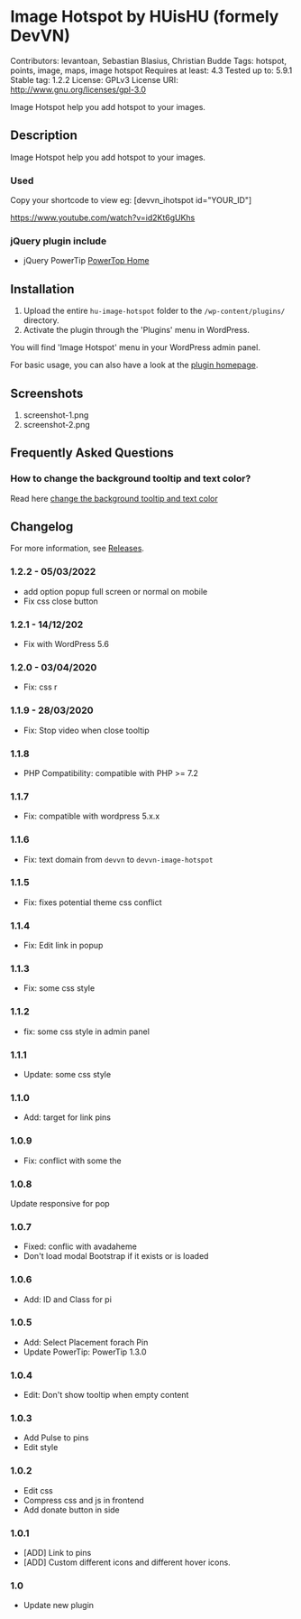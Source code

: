 # Image Hotspot by HUisHU (formely DevVN)
Contributors: levantoan, Sebastian Blasius, Christian Budde
Tags: hotspot, points, image, maps, image hotspot
Requires at least: 4.3
Tested up to: 5.9.1
Stable tag: 1.2.2
License: GPLv3
License URI: http://www.gnu.org/licenses/gpl-3.0

Image Hotspot help you add hotspot to your images.

## Description

Image Hotspot help you add hotspot to your images.

### Used

Copy your shortcode to view eg: [devvn_ihotspot id="YOUR_ID"]

https://www.youtube.com/watch?v=id2Kt6gUKhs

### jQuery plugin include

- jQuery PowerTip [PowerTop Home](https://stevenbenner.github.io/jquery-powertip/)


## Installation

1. Upload the entire `hu-image-hotspot` folder to the `/wp-content/plugins/` directory.
1. Activate the plugin through the 'Plugins' menu in WordPress.

You will find 'Image Hotspot' menu in your WordPress admin panel.

For basic usage, you can also have a look at the [plugin homepage](https://levantoan.com/devvn-image-hotspot).

## Screenshots

1. screenshot-1.png
2. screenshot-2.png

## Frequently Asked Questions

### How to change the background tooltip and text color?

Read here [change the background tooltip and text color](https://github.com/levantoan/WordPress/blob/master/devvn-image-hotspot/change-background-popup-to-white.css)


## Changelog

For more information, see [Releases](https://levantoan.com/devvn-image-hotspot).

### 1.2.2 - 05/03/2022

* add option popup full screen or normal on mobile
* Fix css close button

### 1.2.1 - 14/12/202
* Fix with WordPress 5.6

### 1.2.0 - 03/04/2020
* Fix: css r

### 1.1.9 - 28/03/2020

* Fix: Stop video when close tooltip

### 1.1.8

* PHP Compatibility: compatible with PHP >= 7.2

### 1.1.7

* Fix: compatible with wordpress 5.x.x

### 1.1.6

* Fix: text domain from `devvn` to `devvn-image-hotspot`

### 1.1.5

* Fix: fixes potential theme css conflict

### 1.1.4

* Fix: Edit link in popup

### 1.1.3

* Fix: some css style

### 1.1.2

* fix: some css style in admin panel

### 1.1.1

* Update: some css style

### 1.1.0

* Add: target for link pins

### 1.0.9

* Fix: conflict with some the

### 1.0.8

Update responsive for pop

### 1.0.7

* Fixed: conflic with avadaheme
* Don't load modal Bootstrap if it exists or is loaded

### 1.0.6
* Add: ID and Class for pi

### 1.0.5

* Add: Select Placement forach Pin
* Update PowerTip: PowerTip 1.3.0

### 1.0.4 
* Edit: Don't show tooltip when empty content

### 1.0.3

* Add Pulse to pins
* Edit style

### 1.0.2

* Edit css
* Compress css and js in frontend
* Add donate button in side

### 1.0.1

* [ADD] Link to pins
* [ADD] Custom different icons and different hover icons.

### 1.0

* Update new plugin

